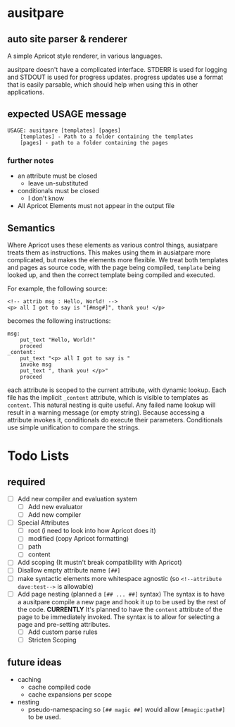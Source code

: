 # ausitpare
## auto site parser & renderer

A simple Apricot style renderer, in various languages.

ausitpare doesn't have a complicated interface. STDERR is used for logging and
STDOUT is used for progress updates. progress updates use a format that is
easily parsable, which should help when using this in other applications.

## expected USAGE message
```
USAGE: ausitpare [templates] [pages]
	[templates] - Path to a folder containing the templates
	[pages] - path to a folder containing the pages
```

### further notes
- an attribute must be closed
	- leave un-substituted
- conditionals must be closed
	- I don't know
- All Apricot Elements must not appear in the output file


## Semantics

Where Apricot uses these elements as various control things, ausiatpare treats
them as instructions. This makes using them in ausiatpare more complicated, but
makes the elements more flexible. We treat both templates and pages as source
code, with the page being compiled, `template` being looked up, and then the
correct template being compiled and executed.

For example, the following source:
```ausitpare
<!-- attrib msg : Hello, World! -->
<p> all I got to say is "[#msg#]", thank you! </p>
```
becomes the following instructions:
```
msg:
	put_text "Hello, World!"
	proceed
_content:
	put_text "<p> all I got to say is "
	invoke msg
	put_text ", thank you! </p>"
	proceed
```
each attribute is scoped to the current attribute, with dynamic lookup. Each
file has the implicit `_content` attribute, which is visible to templates as
`content`. This natural nesting is quite useful. Any failed name lookup will
result in a warning message (or empty string). Because accessing a attribute
invokes it, conditionals do execute their parameters. Conditionals use simple
unification to compare the strings. 
# Todo Lists
## required
- [ ] Add new compiler and evaluation system
    - [ ] Add new evaluator
    - [ ] Add new compiler
- [ ] Special Attributes
    - [ ] root (i need to look into how Apricot does it)
    - [ ] modified (copy Apricot formatting)
    - [ ] path
    - [ ] content
- [ ] Add scoping (It mustn't break compatibility with Apricot) 
- [ ] Disallow empty attribute name `[##]`
- [ ] make syntactic elements more whitespace agnostic
    (so `<!--attribute dave:test-->` is allowable)
- [ ] Add page nesting (planned a `[## ... ##]` syntax)
    The syntax is to have a ausitpare compile a new page and hook it up to be
    used by the rest of the code. **CURRENTLY** It's planned to have the
    `content` attribute of the page to be immediately invoked. The syntax is to
    allow for selecting a page and pre-setting attributes.
    - [ ] Add custom parse rules
    - [ ] Stricten Scoping

## future ideas
- caching
	- cache compiled code
	- cache expansions per scope
- nesting
    - pseudo-namespacing
        so `[## magic ##]` would allow `[#magic:path#]` to be used.
